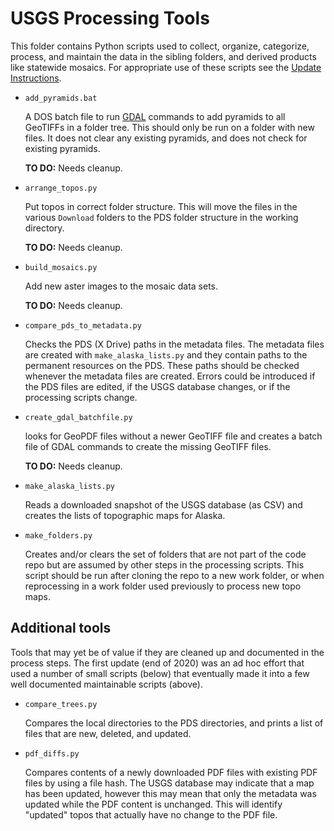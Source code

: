# USGS Processing Tools

This folder contains Python scripts used to collect, organize, categorize,
process, and maintain the data in the sibling folders, and derived
products like statewide mosaics.  For appropriate use of these scripts
see the [Update Instructions](Update_Instructions.md).

* `add_pyramids.bat`

  A DOS batch file to run [GDAL](https://gdal.org) commands to add pyramids to
  all GeoTIFFs in a folder tree. This should only be run on a folder with new
  files. It does not clear any existing pyramids, and does not check for
  existing pyramids.

  **TO DO:** Needs cleanup.

* `arrange_topos.py`

  Put topos in correct folder structure. This will move the files in the various
  `Download` folders to the PDS folder structure in the working directory.

  **TO DO:** Needs cleanup.

* `build_mosaics.py`

  Add new aster images to the mosaic data sets.

  **TO DO:** Needs cleanup.

* `compare_pds_to_metadata.py`

  Checks the PDS (X Drive) paths in the metadata files.
  The metadata files are created with `make_alaska_lists.py` and they
  contain paths to the permanent resources on the PDS.  These paths should
  be checked whenever the metadata files are created.  Errors could be
  introduced if the PDS files are edited, if the USGS database changes, or if
  the processing scripts change.

* `create_gdal_batchfile.py`

  looks for GeoPDF files without a newer GeoTIFF file and creates a
  batch file of GDAL commands to create the missing GeoTIFF files.

  **TO DO:** Needs cleanup.

* `make_alaska_lists.py`

  Reads a downloaded snapshot of the USGS database (as CSV) and creates the
  lists of topographic maps for Alaska.

* `make_folders.py`

  Creates and/or clears the set of folders that are not part of the code repo
  but are assumed by other steps in the processing scripts.  This script should
  be run after cloning the repo to a new work folder, or when reprocessing
  in a work folder used previously to process new topo maps.


## Additional tools

Tools that may yet be of value if they are cleaned up and documented in the
process steps.  The first update (end of 2020) was an ad hoc effort that
used a number of small scripts (below) that eventually made it into a few
well documented maintainable scripts (above).

* `compare_trees.py`

  Compares the local directories to the PDS directories, and prints a
  list of files that are new, deleted, and updated.

* `pdf_diffs.py`

  Compares contents of a newly downloaded PDF files with existing PDF files by
  using a file hash. The USGS database may indicate that a map has been
  updated, however this may mean that only the metadata was updated
  while the PDF content is unchanged.  This will identify "updated"
  topos that actually have no change to the PDF file.
